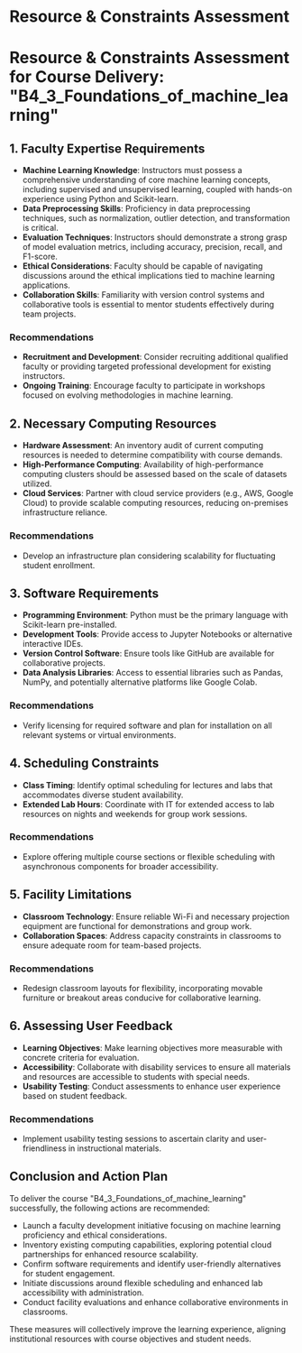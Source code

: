 Resource & Constraints Assessment
=================================

# Resource & Constraints Assessment for Course Delivery: "B4_3_Foundations_of_machine_learning"

## 1. Faculty Expertise Requirements
- **Machine Learning Knowledge**: Instructors must possess a comprehensive understanding of core machine learning concepts, including supervised and unsupervised learning, coupled with hands-on experience using Python and Scikit-learn.
- **Data Preprocessing Skills**: Proficiency in data preprocessing techniques, such as normalization, outlier detection, and transformation is critical.
- **Evaluation Techniques**: Instructors should demonstrate a strong grasp of model evaluation metrics, including accuracy, precision, recall, and F1-score.
- **Ethical Considerations**: Faculty should be capable of navigating discussions around the ethical implications tied to machine learning applications.
- **Collaboration Skills**: Familiarity with version control systems and collaborative tools is essential to mentor students effectively during team projects.

### Recommendations
- **Recruitment and Development**: Consider recruiting additional qualified faculty or providing targeted professional development for existing instructors.
- **Ongoing Training**: Encourage faculty to participate in workshops focused on evolving methodologies in machine learning.

## 2. Necessary Computing Resources
- **Hardware Assessment**: An inventory audit of current computing resources is needed to determine compatibility with course demands.
- **High-Performance Computing**: Availability of high-performance computing clusters should be assessed based on the scale of datasets utilized.
- **Cloud Services**: Partner with cloud service providers (e.g., AWS, Google Cloud) to provide scalable computing resources, reducing on-premises infrastructure reliance.

### Recommendations
- Develop an infrastructure plan considering scalability for fluctuating student enrollment.

## 3. Software Requirements
- **Programming Environment**: Python must be the primary language with Scikit-learn pre-installed.
- **Development Tools**: Provide access to Jupyter Notebooks or alternative interactive IDEs.
- **Version Control Software**: Ensure tools like GitHub are available for collaborative projects.
- **Data Analysis Libraries**: Access to essential libraries such as Pandas, NumPy, and potentially alternative platforms like Google Colab.

### Recommendations
- Verify licensing for required software and plan for installation on all relevant systems or virtual environments.

## 4. Scheduling Constraints
- **Class Timing**: Identify optimal scheduling for lectures and labs that accommodates diverse student availability.
- **Extended Lab Hours**: Coordinate with IT for extended access to lab resources on nights and weekends for group work sessions.

### Recommendations
- Explore offering multiple course sections or flexible scheduling with asynchronous components for broader accessibility.

## 5. Facility Limitations
- **Classroom Technology**: Ensure reliable Wi-Fi and necessary projection equipment are functional for demonstrations and group work.
- **Collaboration Spaces**: Address capacity constraints in classrooms to ensure adequate room for team-based projects.

### Recommendations
- Redesign classroom layouts for flexibility, incorporating movable furniture or breakout areas conducive for collaborative learning.

## 6. Assessing User Feedback
- **Learning Objectives**: Make learning objectives more measurable with concrete criteria for evaluation.
- **Accessibility**: Collaborate with disability services to ensure all materials and resources are accessible to students with special needs.
- **Usability Testing**: Conduct assessments to enhance user experience based on student feedback.

### Recommendations
- Implement usability testing sessions to ascertain clarity and user-friendliness in instructional materials.

## Conclusion and Action Plan
To deliver the course "B4_3_Foundations_of_machine_learning" successfully, the following actions are recommended:
- Launch a faculty development initiative focusing on machine learning proficiency and ethical considerations.
- Inventory existing computing capabilities, exploring potential cloud partnerships for enhanced resource scalability.
- Confirm software requirements and identify user-friendly alternatives for student engagement.
- Initiate discussions around flexible scheduling and enhanced lab accessibility with administration.
- Conduct facility evaluations and enhance collaborative environments in classrooms.

These measures will collectively improve the learning experience, aligning institutional resources with course objectives and student needs.